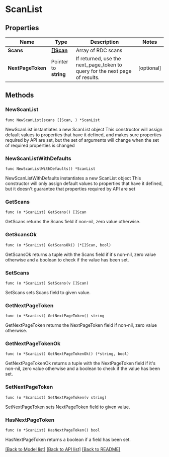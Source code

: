 # ScanList

## Properties

Name | Type | Description | Notes
------------ | ------------- | ------------- | -------------
**Scans** | [**[]Scan**](Scan.md) | Array of RDC scans | 
**NextPageToken** | Pointer to **string** | If returned, use the next_page_token to query for the next page of results. | [optional] 

## Methods

### NewScanList

`func NewScanList(scans []Scan, ) *ScanList`

NewScanList instantiates a new ScanList object
This constructor will assign default values to properties that have it defined,
and makes sure properties required by API are set, but the set of arguments
will change when the set of required properties is changed

### NewScanListWithDefaults

`func NewScanListWithDefaults() *ScanList`

NewScanListWithDefaults instantiates a new ScanList object
This constructor will only assign default values to properties that have it defined,
but it doesn't guarantee that properties required by API are set

### GetScans

`func (o *ScanList) GetScans() []Scan`

GetScans returns the Scans field if non-nil, zero value otherwise.

### GetScansOk

`func (o *ScanList) GetScansOk() (*[]Scan, bool)`

GetScansOk returns a tuple with the Scans field if it's non-nil, zero value otherwise
and a boolean to check if the value has been set.

### SetScans

`func (o *ScanList) SetScans(v []Scan)`

SetScans sets Scans field to given value.


### GetNextPageToken

`func (o *ScanList) GetNextPageToken() string`

GetNextPageToken returns the NextPageToken field if non-nil, zero value otherwise.

### GetNextPageTokenOk

`func (o *ScanList) GetNextPageTokenOk() (*string, bool)`

GetNextPageTokenOk returns a tuple with the NextPageToken field if it's non-nil, zero value otherwise
and a boolean to check if the value has been set.

### SetNextPageToken

`func (o *ScanList) SetNextPageToken(v string)`

SetNextPageToken sets NextPageToken field to given value.

### HasNextPageToken

`func (o *ScanList) HasNextPageToken() bool`

HasNextPageToken returns a boolean if a field has been set.


[[Back to Model list]](../README.md#documentation-for-models) [[Back to API list]](../README.md#documentation-for-api-endpoints) [[Back to README]](../README.md)


